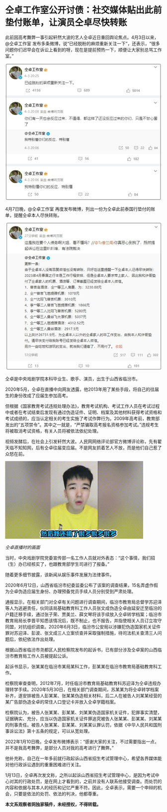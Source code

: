 # 仝卓工作室公开讨债：社交媒体贴出此前垫付账单，让演员仝卓尽快转账

此前因高考舞弊一事引起轩然大波的艺人仝卓近日重回舆论焦点。4月3日以来，@仝卓工作室
发布多条微博，说“已经脱粉的麻烦重新关注一下”，还表示，“很多问题你们迟早会在诉讼上看到的呀，现在是提前预热一下，顺便让大家别总骂工作室。”

![b280a8eb43965bf143398960440baed0.jpg](https://raw.githubusercontent.com/qqhsx/qqnews_image/main/2024/04/07/仝卓工作室公开讨债：社交媒体贴出此前垫付账单，让演员仝卓尽快转账/b280a8eb43965bf143398960440baed0.jpg)

4月7日晚，@仝卓工作室 再度发布微博，列出一份为仝卓此前泰国行垫付的账单，提醒仝卓本人尽快转账。

![2153d41b9188df07f40ae5076070d72f.jpg](https://raw.githubusercontent.com/qqhsx/qqnews_image/main/2024/04/07/仝卓工作室公开讨债：社交媒体贴出此前垫付账单，让演员仝卓尽快转账/2153d41b9188df07f40ae5076070d72f.jpg)

仝卓是中央戏剧学院本科毕业生、歌手、演员，出生于山西省临汾市。

2020年5月，仝卓在直播中向网友透露，他2013年用了某些手段，将自己的往届生的身份改成了应届生参加高考。

但根据《国家教育考试违规处理办法》，教育考试机构、考试工作人员在考试过程中或者在考试结束后发现有通过伪造证件、证明、档案及其他材料获得考试资格和考试成绩的，应当认定相关的考生实施了考试作弊行为。2009年高考前，教育部发出的“五项禁令”。其中之一就是，“严禁骗取高考报名资格参加考试。”违规考生将被取消考试资格，有关人员将被依法依纪处理。

视频发酵后，在社会上引发轩然大波。人民网网络评论部官方微博评论称，先有翟天临不知知网，后有仝卓往届变应届。不是网友抓着艺人不放，而是他们自己惹了众怒在前。

![d8939d6d044d56679c0fbcc8aa257196.jpg](https://raw.githubusercontent.com/qqhsx/qqnews_image/main/2024/04/07/仝卓工作室公开讨债：社交媒体贴出此前垫付账单，让演员仝卓尽快转账/d8939d6d044d56679c0fbcc8aa257196.jpg)

_仝卓直播时的画面_

当时，中央戏剧学院党委宣传部一名工作人员就对外表态：“这个事情，我们招（生）办已经核实了，也跟教育部学生司进行了报备。”

随着更多细节披露，该新闻从娱乐事件发展为法律事件。

2020年6月12日，山西省临汾市纪委监委公布了该案的调查结果，15名弄虚作假为仝卓伪造应届生身份、办理预备党员手续人员分别受到严肃处理。

通报显示，在相关部门对仝卓有关问题进行调查期间，临汾市教育局总督学苏迎泽等人为逃避责任，伙同该局基础教育科工作人员张文成伪造仝卓由延安迁至临汾的户籍迁移手续，通过张子荣、贾美兰、薛文琴将该手续放入仝卓转学档案；临汾市教育局局长李晋平知悉该情况后，既不制止，也不报告，并指使相关人员订立攻守同盟，对抗组织调查。2020年6月3日，临汾市公安局以涉嫌犯伪造国家机关证件罪对苏迎泽、彭波、张文成三人立案侦查并采取强制措施，待司法机关查清三人问题后，依纪依法作出处理。

根据山西省临汾市尧都区人民检察院发布的起诉书，已有部分涉及仝卓案的山西临汾市教育局工作人员被提起公诉。

起诉书显示，张某某在临汾市某局某科工作，彭某某在临汾市教育局基础教育科工作。

检察院审查查明，2012年7月，时任临汾市教育局基础教育科苏迎泽为仝卓违规办理转学手续。2020年5月30日，在相关部门调查期间，苏某某为将仝卓转学档案补齐，遂安排被告人彭某某、张某某伪造相关材料，后二人在被告人刘某某经营的某广告部伪造全卓的常住人口登记卡并放入仝卓学籍档案。

检察院认为，被告人张某某、彭某某、刘某某伪造国家机关证件，犯罪事实清楚，证据确实、充分，应当以伪造国家机关证件罪追究被告人张某某、彭某某、刘某某的刑事责任。被告人张某某、彭某某、刘某某认罪认罚，依据《中华人民共和国刑事诉讼法》第十五条的规定，可以从宽处理。

2022年1月10日晚，仝卓发布微博表示：“感谢大家的关注，不过需要指出一点，并不是我高考舞弊，是部分人员对我的高考进行了舞弊。”

他补充称，自己在一年多前就行政起诉山西省招生考试管理中心，希望各界媒体能对他行政诉讼遇到的重重困难进行关注。

1月13日，仝卓再次发文称，之所以起诉山西省招生考试管理中心，是因为考试中心对其的行政处罚，是在网上才看到的，之前并没有人联系他接受调查。而处罚的内容和依据与其本人的经历和记忆严重不符。因此，仝卓表示，需要一个申辩的机会，只要是依法的处罚、依法的判决，他都尊重。

**本文系观察者网独家稿件，未经授权，不得转载。**

